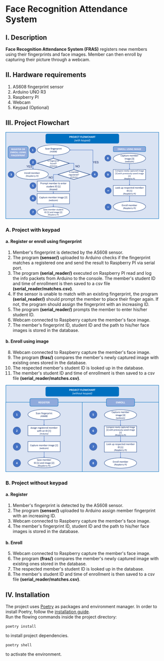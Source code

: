 # Face Recognition Attendance System

## I. Description
**Face Recognition Attendance System (FRAS)** registers new members using their fingerprints and face images. Member can then enroll by capturing their picture through a webcam.

## II. Hardware requirements
1. AS608 fingerprint sensor
2. Arduino UNO R3
3. Raspberry PI
4. Webcam
5. Keypad (Optional)

## III. Project Flowchart
![Project Flowchart (without keypad)](Project_Flowchart-without_keypad.png "Project Flowchart (without keypad)")
### A. Project with keypad
#### a. Register or enroll using fingerprint 
1. Member's fingerprint is detected by the AS608 sensor.
2. The program **(sensor/)** uploaded to Arduino checks if the fingerprint matches a registered one and send the result to Raspberry PI via serial port.
3. The program **(serial_reader/)** executed on Raspberry PI read and log the info packets from Arduino to the console.
The member's student ID and time of enrollment is then saved to a csv file **(serial_reader/matches.csv)**. 
4. If the sensor is unable to match with an existing fingerprint, the program **(serial_reader/)** should prompt the member to place their finger again.
If not, the program should assign the fingerprint with an increasing ID.
5. The program **(serial_reader/)** prompts the member to enter his/her student ID.
6. Webcam connected to Raspberry capture the member's face image.
7. The member's fingerprint ID, student ID and the path to his/her face images is stored in the database.
#### b. Enroll using image
8. Webcam connected to Raspberry capture the member's face image.
9. The program **(fras/)** compares the member's newly captured image with existing ones stored in the database.
10. The respected member's student ID is looked up in the database.
11. The member's student ID and time of enrollment is then saved to a csv file **(serial_reader/matches.csv)**.

![Project Flowchart (with keypad)](Project_Flowchart-with_keypad.png "Project Flowchart (with keypad)")
### B. Project without keypad
#### a. Register
1. Member's fingerprint is detected by the AS608 sensor.
2. The program **(sensor/)** uploaded to Arduino assign member fingerprint with an increasing ID.
3. Webcam connected to Raspberry capture the member's face image.
4. The member's fingerprint ID, student ID and the path to his/her face images is stored in the database.
#### b. Enroll
5. Webcam connected to Raspberry capture the member's face image.
6. The program **(fras/)** compares the member's newly captured image with existing ones stored in the database.
7. The respected member's student ID is looked up in the database.
8. The member's student ID and time of enrollment is then saved to a csv file **(serial_reader/matches.csv)**.

## IV. Installation
The project uses [Poetry](https://python-poetry.org/) as packages and environment manager. In order to install Poetry, follow the [installation guide](https://python-poetry.org/docs/#osx--linux--bashonwindows-install-instructions). \
Run the flowing commands inside the project directory:
```
poetry install
```
to install project dependencies.
```
poetry shell
```
to activate the environment.
